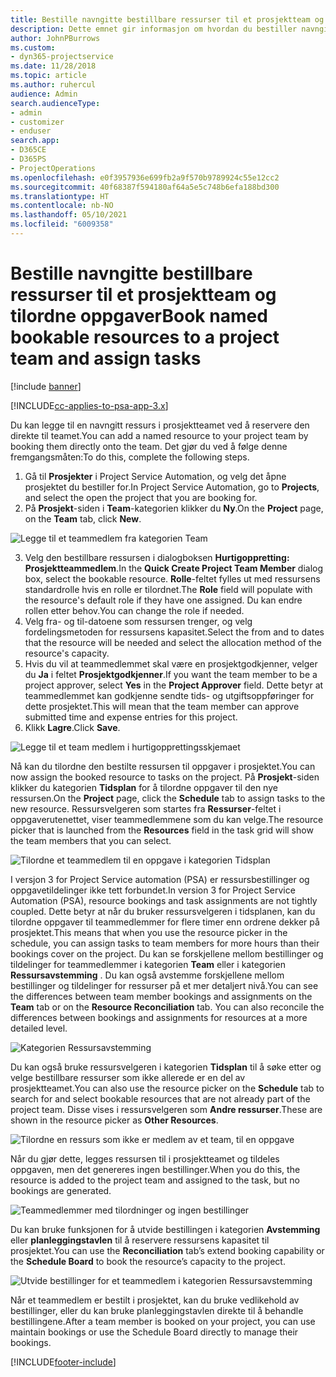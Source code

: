 ```yaml
---
title: Bestille navngitte bestillbare ressurser til et prosjektteam og tilordne oppgaver
description: Dette emnet gir informasjon om hvordan du bestiller navngitte ressurser for prosjektteam og tilordner dem til oppgaver.
author: JohnPBurrows
ms.custom:
- dyn365-projectservice
ms.date: 11/28/2018
ms.topic: article
ms.author: ruhercul
audience: Admin
search.audienceType:
- admin
- customizer
- enduser
search.app:
- D365CE
- D365PS
- ProjectOperations
ms.openlocfilehash: e0f3957936e699fb2a9f570b9789924c55e12cc2
ms.sourcegitcommit: 40f68387f594180af64a5e5c748b6efa188bd300
ms.translationtype: HT
ms.contentlocale: nb-NO
ms.lasthandoff: 05/10/2021
ms.locfileid: "6009358"
---
```

# <a name="book-named-bookable-resources-to-a-project-team-and-assign-tasks"></a><span data-ttu-id="eb893-103">Bestille navngitte bestillbare ressurser til et prosjektteam og tilordne oppgaver</span><span class="sxs-lookup"><span data-stu-id="eb893-103">Book named bookable resources to a project team and assign tasks</span></span> 

[!include [banner](../includes/psa-now-project-operations.md)]

[!INCLUDE[cc-applies-to-psa-app-3.x](../includes/cc-applies-to-psa-app-3x.md)]

<span data-ttu-id="eb893-104">Du kan legge til en navngitt ressurs i prosjektteamet ved å reservere den direkte til teamet.</span><span class="sxs-lookup"><span data-stu-id="eb893-104">You can  add a named resource to your project team by booking them directly onto the team.</span></span> <span data-ttu-id="eb893-105">Det gjør du ved å følge denne fremgangsmåten:</span><span class="sxs-lookup"><span data-stu-id="eb893-105">To do this, complete the following steps.</span></span>

1. <span data-ttu-id="eb893-106">Gå til **Prosjekter** i Project Service Automation, og velg det åpne prosjektet du bestiller for.</span><span class="sxs-lookup"><span data-stu-id="eb893-106">In  Project Service Automation, go to **Projects**, and select the open the project that you are booking for.</span></span>
2. <span data-ttu-id="eb893-107">På **Prosjekt**-siden i **Team**-kategorien klikker du **Ny**.</span><span class="sxs-lookup"><span data-stu-id="eb893-107">On the **Project** page, on the **Team** tab, click **New**.</span></span> 

![Legge til et teammedlem fra kategorien Team](media/RM-how-to-1.png)

3. <span data-ttu-id="eb893-109">Velg den bestillbare ressursen i dialogboksen **Hurtigoppretting: Prosjektteammedlem**.</span><span class="sxs-lookup"><span data-stu-id="eb893-109">In the **Quick Create Project Team Member** dialog box, select the bookable resource.</span></span> <span data-ttu-id="eb893-110">**Rolle**-feltet fylles ut med ressursens standardrolle hvis en rolle er tilordnet.</span><span class="sxs-lookup"><span data-stu-id="eb893-110">The **Role** field will populate with the resource's default role if they have one assigned.</span></span> <span data-ttu-id="eb893-111">Du kan endre rollen etter behov.</span><span class="sxs-lookup"><span data-stu-id="eb893-111">You can change the role if needed.</span></span> 
4. <span data-ttu-id="eb893-112">Velg fra- og til-datoene som ressursen trenger, og velg fordelingsmetoden for ressursens kapasitet.</span><span class="sxs-lookup"><span data-stu-id="eb893-112">Select the from and to dates that the resource will be needed and select the allocation method of the resource's capacity.</span></span> 
5. <span data-ttu-id="eb893-113">Hvis du vil at teammedlemmet skal være en prosjektgodkjenner, velger du **Ja** i feltet **Prosjektgodkjenner**.</span><span class="sxs-lookup"><span data-stu-id="eb893-113">If you want the team member to be a project approver, select **Yes** in the **Project Approver** field.</span></span> <span data-ttu-id="eb893-114">Dette betyr at teammedlemmet kan godkjenne sendte tids- og utgiftsoppføringer for dette prosjektet.</span><span class="sxs-lookup"><span data-stu-id="eb893-114">This will mean that the team member can approve submitted time and expense entries for this project.</span></span> 
6. <span data-ttu-id="eb893-115">Klikk **Lagre**.</span><span class="sxs-lookup"><span data-stu-id="eb893-115">Click **Save**.</span></span>

![Legge til et team medlem i hurtigopprettingsskjemaet](media/RM-how-to-2.png)


<span data-ttu-id="eb893-117">Nå kan du tilordne den bestilte ressursen til oppgaver i prosjektet.</span><span class="sxs-lookup"><span data-stu-id="eb893-117">You can now assign the booked resource to tasks on the project.</span></span> <span data-ttu-id="eb893-118">På **Prosjekt**-siden klikker du kategorien **Tidsplan** for å tilordne oppgaver til den nye ressursen.</span><span class="sxs-lookup"><span data-stu-id="eb893-118">On the **Project** page, click the **Schedule** tab to assign tasks to the new resource.</span></span> <span data-ttu-id="eb893-119">Ressursvelgeren som startes fra **Ressurser**-feltet i oppgaverutenettet, viser teammedlemmene som du kan velge.</span><span class="sxs-lookup"><span data-stu-id="eb893-119">The resource picker that is launched from the **Resources** field in the task grid will show the team members that you can select.</span></span>

![Tilordne et teammedlem til en oppgave i kategorien Tidsplan](media/RM-how-to-3.png)

<span data-ttu-id="eb893-121">I versjon 3 for Project Service automation (PSA) er ressursbestillinger og oppgavetildelinger ikke tett forbundet.</span><span class="sxs-lookup"><span data-stu-id="eb893-121">In version 3 for Project Service Automation (PSA), resource bookings and task assignments are not tightly coupled.</span></span> <span data-ttu-id="eb893-122">Dette betyr at når du bruker ressursvelgeren i tidsplanen, kan du tilordne oppgaver til teammedlemmer for flere timer enn ordrene dekker på prosjektet.</span><span class="sxs-lookup"><span data-stu-id="eb893-122">This means that when you use the resource picker in the schedule, you can assign tasks to team members for more hours than their bookings cover on the project.</span></span>
<span data-ttu-id="eb893-123">Du kan se forskjellene mellom bestillinger og tildelinger for teammedlemmer i kategorien **Team** eller i kategorien **Ressursavstemming** . Du kan også avstemme forskjellene mellom bestillinger og tildelinger for ressurser på et mer detaljert nivå.</span><span class="sxs-lookup"><span data-stu-id="eb893-123">You can see the differences between team member bookings and assignments on the **Team** tab or on the **Resource Reconciliation** tab. You can also reconcile the differences between bookings and assignments for resources at a more detailed level.</span></span>

![Kategorien Ressursavstemming](media/RM-how-to-4.png)

<span data-ttu-id="eb893-125">Du kan også bruke ressursvelgeren i kategorien **Tidsplan** til å søke etter og velge bestillbare ressurser som ikke allerede er en del av prosjektteamet.</span><span class="sxs-lookup"><span data-stu-id="eb893-125">You can also use the resource picker on the **Schedule** tab to search for and select bookable resources that are not already part of the project team.</span></span> <span data-ttu-id="eb893-126">Disse vises i ressursvelgeren som **Andre ressurser**.</span><span class="sxs-lookup"><span data-stu-id="eb893-126">These are shown in the resource picker as **Other Resources**.</span></span>

![Tilordne en ressurs som ikke er medlem av et team, til en oppgave](media/RM-how-to-5.png)

<span data-ttu-id="eb893-128">Når du gjør dette, legges ressursen til i prosjektteamet og tildeles oppgaven, men det genereres ingen bestillinger.</span><span class="sxs-lookup"><span data-stu-id="eb893-128">When you do this, the resource is added to the project team and assigned to the task, but no bookings are generated.</span></span>

![Teammedlemmer med tilordninger og ingen bestillinger](media/RM-how-to-6.png)

<span data-ttu-id="eb893-130">Du kan bruke funksjonen for å utvide bestillingen i kategorien **Avstemming** eller **planleggingstavlen** til å reservere ressursens kapasitet til prosjektet.</span><span class="sxs-lookup"><span data-stu-id="eb893-130">You can use the **Reconciliation** tab’s extend booking capability or the **Schedule Board** to book the resource’s capacity to the project.</span></span>

![Utvide bestillinger for et teammedlem i kategorien Ressursavstemming](media/RM-how-to-7.png)

<span data-ttu-id="eb893-132">Når et teammedlem er bestilt i prosjektet, kan du bruke vedlikehold av bestillinger, eller du kan bruke planleggingstavlen direkte til å behandle bestillingene.</span><span class="sxs-lookup"><span data-stu-id="eb893-132">After a team member is booked on your project, you can use maintain bookings or use the Schedule Board directly to manage their bookings.</span></span>


[!INCLUDE[footer-include](../includes/footer-banner.md)]